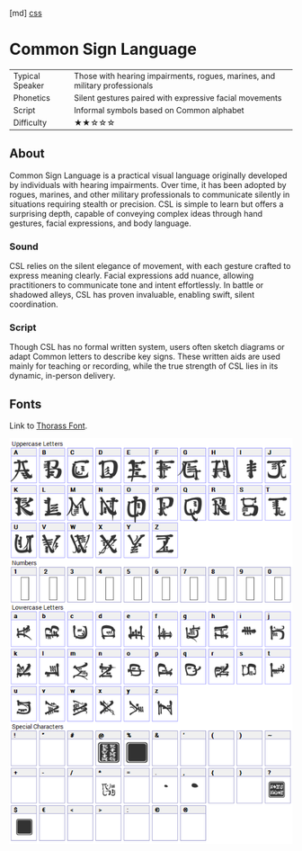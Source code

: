 [md]
[css](-OCVFMyYfsylqoZPiW6l)

# Common Sign Language

|                 |                                                                             |
| :-------------- | :-------------------------------------------------------------------------- |
| Typical Speaker | Those with hearing impairments, rogues, marines, and military professionals |
| Phonetics       | Silent gestures paired with expressive facial movements                     |
| Script          | Informal symbols based on Common alphabet                                   |
| Difficulty      | ★★☆☆☆                                                                       |

<div style="display: none;">
<!-- ★ ☆ -->
</div>

## About

Common Sign Language is a practical visual language originally developed by individuals with hearing impairments. Over time, it has been adopted by rogues, marines, and other military professionals to communicate silently in situations requiring stealth or precision. CSL is simple to learn but offers a surprising depth, capable of conveying complex ideas through hand gestures, facial expressions, and body language.

### Sound

CSL relies on the silent elegance of movement, with each gesture crafted to express meaning clearly. Facial expressions add nuance, allowing practitioners to communicate tone and intent effortlessly. In battle or shadowed alleys, CSL has proven invaluable, enabling swift, silent coordination.

### Script

Though CSL has no formal written system, users often sketch diagrams or adapt Common letters to describe key signs. These written aids are used mainly for teaching or recording, while the true strength of CSL lies in its dynamic, in-person delivery.

## Fonts

Link to [Thorass Font](https://github.com/Tougher-Together-DnD/default-game-assets/blob/main/fonts/kingthings-conundrum.zip).

![img_center](https://raw.githubusercontent.com/Tougher-Together-DnD/default-game-assets/refs/heads/main/fonts/images/kingthings-conundrum-font-charmap.png)

<div style="display: none;" id="easySpeakWords">
"...nothing. The message appears to be conveyed silently through intricate hand shapes.
</div>